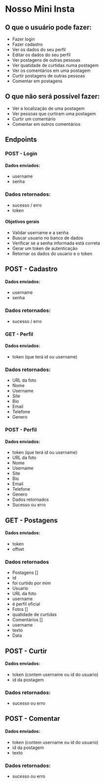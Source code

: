  # Nosso Mini Insta

## O que o usuário pode fazer:

-   Fazer login
-   Fazer cadastro
-   Ver os dados do seu perfil
-   Editar os dados do seu perfil
-   Ver postagens de outras pessoas
  -   Ver quatidade de curtidas numa postagem
  -   Ver os comentários em uma postagem
-   Curtir postagens de outras pessoas
-   Comentar em postagens

## O que não será possível fazer:

-   Ver a localização de uma postagem
-   Ver pessoas que curtiram uma postagem
-   Curtir um comentário
-   Comentar em outros comentários

## Endpoints

### POST - Login

#### Dados enviados:

-   username
-   senha

### Dados retornados:

-   sucesso / erro
-   token

#### Objetivos gerais

-   Validar username e a senha 
-   Buscar usuario no banco de dados
-   Verificar se a senha informada está correta
-   Gerar um token de autenticação
-   Retornar os dados do usuario e o token


## POST - Cadastro

#### Dados enviados:

-   username
-   senha

### Dados retornados:

-   sucesso / erro

### GET - Perfil

#### Dados enviados:

-   token (que terá id ou username)

### Dados retornados:

-   URL da foto
-   Nome
-   Username
-   Site
-   Bio
-   Email
-   Telefone
-   Genero

### POST - Perfil

#### Dados enviados:

-   token (que terá id ou username)
-   URL da foto
-   Nome
-   Username
-   Site
-   Bio
-   Email
-   Telefone
-   Genero
-   Dados retornados
-   Sucesso ou erro

## GET - Postagens

#### Dados enviados:

-   token
-   offset

### Dados retornados

-   Postagens []
 -   id
 -   foi curtido por mim
 -  Usuario
  -   URL da foto
  -   username
  -   é perfil oficial
 -  Fotos []
 -  quatidade de curtidas
 -  Comentários []
  -   username
  -   texto
 -  Data

## POST - Curtir

#### Dados enviados:

-   token (contem username ou id do usuario)
-   id da postagem

### Dados retornados:

-   sucesso ou erro

## POST - Comentar

#### Dados enviados:

-   token (contem username ou id do usuario)
-   id da postagem
-   texto

### Dados retornados:

-   sucesso ou erro